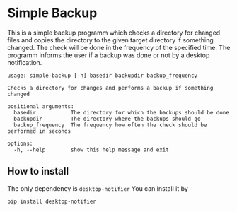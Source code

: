 # Simple Backup

This is a simple backup programm which checks a directory 
for changed files and copies the directory to the given
target directory if something changed.
The check will be done in the frequency of the specified time.
The programm informs the user if a backup was done or not by a desktop notification.

    usage: simple-backup [-h] basedir backupdir backup_frequency

    Checks a directory for changes and performs a backup if something changed

    positional arguments:
      basedir           The directory for which the backups should be done
      backupdir         The directory where the backups should go
      backup_frequency  The frequency how often the check should be performed in seconds

    options:
      -h, --help        show this help message and exit

## How to install
The only dependency is `desktop-notifier`
You can install it by 

    pip install desktop-notifier
